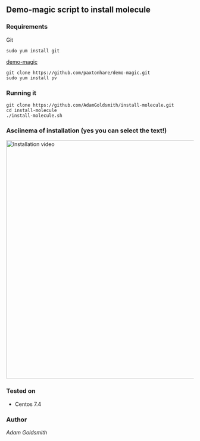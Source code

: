## Demo-magic script to install molecule

### Requirements

Git

`sudo yum install git`

[demo-magic](https://github.com/paxtonhare/demo-magic.git)

```
git clone https://github.com/paxtonhare/demo-magic.git
sudo yum install pv
```

### Running it

```
git clone https://github.com/AdamGoldsmith/install-molecule.git
cd install-molecule
./install-molecule.sh
```

### Asciinema of installation (yes you can select the text!)

<a href="https://asciinema.org/a/4Mfi4jienIUNT3V1wG81tGaCE?autoplay=1" target="_blank"><img src="https://asciinema.org/a/4Mfi4jienIUNT3V1wG81tGaCE.png" title="Installation video" alt="Installation video" width="640" /></a>

### Tested on

* Centos 7.4

### Author

*Adam Goldsmith*

